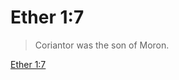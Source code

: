 # Ether 1:7

> Coriantor was the son of Moron.

[Ether 1:7](https://www.churchofjesuschrist.org/study/scriptures/bofm/ether/1?lang=eng&id=p7#p7)


